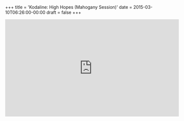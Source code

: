 +++
title = 'Kodaline: High Hopes (Mahogany Session)'
date = 2015-03-10T06:26:00-00:00
draft = false
+++

<iframe width="560" height="315" src="https://www.youtube.com/embed/PuX6YwZDUuk?si=8fpE0k3KLBEQ85SO" title="YouTube video player" frameborder="0" allow="accelerometer; autoplay; clipboard-write; encrypted-media; gyroscope; picture-in-picture; web-share" referrerpolicy="strict-origin-when-cross-origin" allowfullscreen></iframe>
